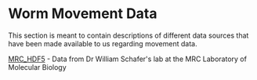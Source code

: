 Worm Movement Data
==================

This section is meant to contain descriptions of different data sources that have been made available to us regarding movement data.

[MRC\_HDF5](MRC_HDF5.md) - Data from Dr William Schafer's lab at the MRC Laboratory of Molecular Biology
